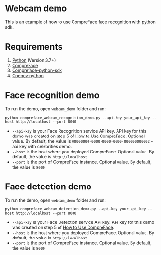 # Webcam demo

This is an example of how to use CompreFace face recognition with python sdk.

# Requirements

1. [Python](https://www.python.org/downloads/) (Version 3.7+)
2. [CompreFace](https://github.com/exadel-inc/CompreFace#getting-started-with-compreface)
3. [Compreface-python-sdk](https://github.com/exadel-inc/compreface-python-sdk)
4. [Opencv-python](https://pypi.org/project/opencv-python/)

# Face recognition demo

To run the demo, open `webcam_demo` folder and run:

```commandline
python compreface_webcam_recognition_demo.py --api-key your_api_key --host http://localhost --port 8000
```
* `--api-key` is your Face Recognition service API key. API key for this demo was created on step 5 of [How to Use CompreFace](https://github.com/exadel-inc/CompreFace/blob/master/docs/How-to-Use-CompreFace.md#how-to-use-compreface). Optional value. By default, the value is `00000000-0000-0000-0000-000000000002` - api key with celebrities demo.
* `--host` is the host where you deployed CompreFace. Optional value. By default, the value is `http://localhost`
* `--port` is the port of CompreFace instance. Optional value. By default, the value is `8000`

# Face detection demo

To run the demo, open `webcam_demo` folder and run:

```commandline
python compreface_webcam_detection_demo.py --api-key your_api_key --host http://localhost --port 8000
```
* `--api-key` is your Face Detection service API key. API key for this demo was created on step 5 of [How to Use CompreFace](https://github.com/exadel-inc/CompreFace/blob/master/docs/How-to-Use-CompreFace.md#how-to-use-compreface).
* `--host` is the host where you deployed CompreFace. Optional value. By default, the value is `http://localhost`
* `--port` is the port of CompreFace instance. Optional value. By default, the value is `8000`